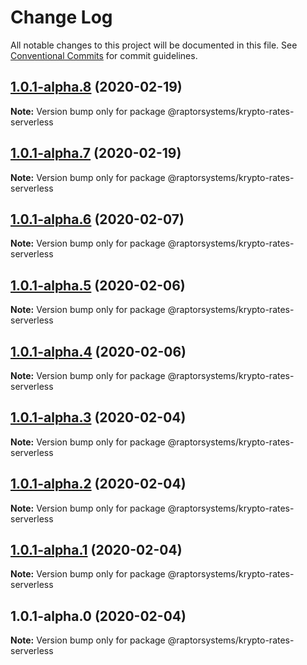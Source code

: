 # Change Log

All notable changes to this project will be documented in this file.
See [Conventional Commits](https://conventionalcommits.org) for commit guidelines.

## [1.0.1-alpha.8](https://github.com/raptorsystems/krypto-rates/compare/@raptorsystems/krypto-rates-serverless@1.0.1-alpha.7...@raptorsystems/krypto-rates-serverless@1.0.1-alpha.8) (2020-02-19)

**Note:** Version bump only for package @raptorsystems/krypto-rates-serverless





## [1.0.1-alpha.7](https://github.com/raptorsystems/krypto-rates/compare/@raptorsystems/krypto-rates-serverless@1.0.1-alpha.6...@raptorsystems/krypto-rates-serverless@1.0.1-alpha.7) (2020-02-19)

**Note:** Version bump only for package @raptorsystems/krypto-rates-serverless





## [1.0.1-alpha.6](https://github.com/raptorsystems/krypto-rates/compare/@raptorsystems/krypto-rates-serverless@1.0.1-alpha.5...@raptorsystems/krypto-rates-serverless@1.0.1-alpha.6) (2020-02-07)

**Note:** Version bump only for package @raptorsystems/krypto-rates-serverless





## [1.0.1-alpha.5](https://github.com/raptorsystems/krypto-rates/compare/@raptorsystems/krypto-rates-serverless@1.0.1-alpha.4...@raptorsystems/krypto-rates-serverless@1.0.1-alpha.5) (2020-02-06)

**Note:** Version bump only for package @raptorsystems/krypto-rates-serverless





## [1.0.1-alpha.4](https://github.com/raptorsystems/krypto-rates/compare/@raptorsystems/krypto-rates-serverless@1.0.1-alpha.3...@raptorsystems/krypto-rates-serverless@1.0.1-alpha.4) (2020-02-06)

**Note:** Version bump only for package @raptorsystems/krypto-rates-serverless





## [1.0.1-alpha.3](https://github.com/raptorsystems/krypto-rates/compare/@raptorsystems/krypto-rates-serverless@1.0.1-alpha.2...@raptorsystems/krypto-rates-serverless@1.0.1-alpha.3) (2020-02-04)

**Note:** Version bump only for package @raptorsystems/krypto-rates-serverless





## [1.0.1-alpha.2](https://github.com/raptorsystems/krypto-rates/compare/@raptorsystems/krypto-rates-serverless@1.0.1-alpha.1...@raptorsystems/krypto-rates-serverless@1.0.1-alpha.2) (2020-02-04)

**Note:** Version bump only for package @raptorsystems/krypto-rates-serverless





## [1.0.1-alpha.1](https://github.com/raptorsystems/krypto-rates/compare/@raptorsystems/krypto-rates-serverless@1.0.1-alpha.0...@raptorsystems/krypto-rates-serverless@1.0.1-alpha.1) (2020-02-04)

**Note:** Version bump only for package @raptorsystems/krypto-rates-serverless





## 1.0.1-alpha.0 (2020-02-04)

**Note:** Version bump only for package @raptorsystems/krypto-rates-serverless
